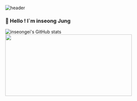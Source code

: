 ![header](https://capsule-render.vercel.app/api?type=waving&color=timeGradient&text=Welcome%20to%20inseong's%20GitHub%20&animation=twinkling&fontSize=35&fontAlignY=40&fontAlign=70&height=250)

### 🤚 Hello ! I`m inseong Jung

![inseongei's GitHub stats](https://github-readme-stats.vercel.app/api?username=ins62o&show_icons=true&bg_color=00000000)
<img src="https://github-readme-stats.vercel.app/api/top-langs/?username=ins62o&layout=compact&theme=transparent" height="195px" width="400px">






